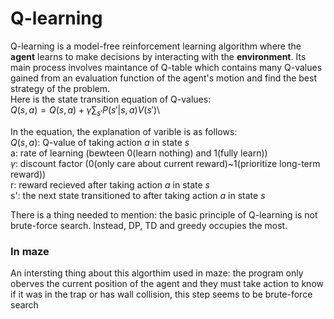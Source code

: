 # Q-learning

Q-learning is a model-free reinforcement learning algorithm where the **agent** learns to make decisions by interacting with the **environment**.
Its main process involves maintance of Q-table which contains many Q-values gained from an evaluation function of the agent's motion and find the best strategy of the problem.\
Here is the state transition equation of Q-values:\
$Q(s,a)=Q(s,a)+\gamma \sum_{s'} P(s'| s,a) V(s')$\

In the equation, the explanation of varible is as follows:\
$Q(s,a)$: Q-value of taking action *a* in state *s* \
a: rate of learning (bewteen 0(learn nothing) and 1(fully learn)) \
$\gamma$: discount factor (0(only care about current reward)~1(prioritize long-term reward)) \
r: reward recieved after taking action *a* in state *s* \
s': the next state transitioned to after taking action *a* in state *s*

There is a thing needed to mention: the basic principle of Q-learning is not brute-force search. 
Instead, DP, TD and greedy occupies the most. 
### In maze
An intersting thing about this algorthim used in maze: 
the program only oberves the current position of the agent and they must take action to know if it was in the trap or has wall collision, this step seems to be brute-force search
